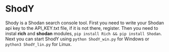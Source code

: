 # ShodY 
Shody is a Shodan search console tool.
First you need to write your Shodan api key to the API_KEY.txt ​​file, if it is not there, register.
Then you need to instal **rich** and **shodan** modules, `pip install Rich && pip install Shodan`.
Next you can start ShodY using `python ShodY_win.py` for Windows or `python3 ShodY_lin.py` for Linux.

